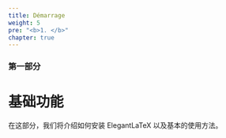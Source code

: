 ```yaml
---
title: Démarrage
weight: 5
pre: "<b>1. </b>"
chapter: true
---
```


### 第一部分

# 基础功能

在这部分，我们将介绍如何安装 ElegantLaTeX 以及基本的使用方法。

